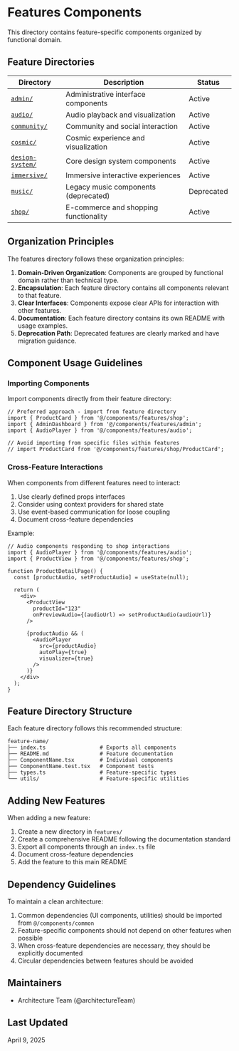 # Features Components

This directory contains feature-specific components organized by functional domain.

## Feature Directories

| Directory | Description | Status |
|-----------|-------------|--------|
| [`admin/`](./admin/) | Administrative interface components | Active |
| [`audio/`](./audio/) | Audio playback and visualization | Active |
| [`community/`](./community/) | Community and social interaction | Active |
| [`cosmic/`](./cosmic/) | Cosmic experience and visualization | Active |
| [`design-system/`](./design-system/) | Core design system components | Active |
| [`immersive/`](./immersive/) | Immersive interactive experiences | Active |
| [`music/`](./music/) | Legacy music components (deprecated) | Deprecated |
| [`shop/`](./shop/) | E-commerce and shopping functionality | Active |

## Organization Principles

The features directory follows these organization principles:

1. **Domain-Driven Organization**: Components are grouped by functional domain rather than technical type.
2. **Encapsulation**: Each feature directory contains all components relevant to that feature.
3. **Clear Interfaces**: Components expose clear APIs for interaction with other features.
4. **Documentation**: Each feature directory contains its own README with usage examples.
5. **Deprecation Path**: Deprecated features are clearly marked and have migration guidance.

## Component Usage Guidelines

### Importing Components

Import components directly from their feature directory:

```tsx
// Preferred approach - import from feature directory
import { ProductCard } from '@/components/features/shop';
import { AdminDashboard } from '@/components/features/admin';
import { AudioPlayer } from '@/components/features/audio';

// Avoid importing from specific files within features
// import ProductCard from '@/components/features/shop/ProductCard';
```

### Cross-Feature Interactions

When components from different features need to interact:

1. Use clearly defined props interfaces
2. Consider using context providers for shared state
3. Use event-based communication for loose coupling
4. Document cross-feature dependencies

Example:

```tsx
// Audio components responding to shop interactions
import { AudioPlayer } from '@/components/features/audio';
import { ProductView } from '@/components/features/shop';

function ProductDetailPage() {
  const [productAudio, setProductAudio] = useState(null);
  
  return (
    <div>
      <ProductView 
        productId="123"
        onPreviewAudio={(audioUrl) => setProductAudio(audioUrl)}
      />
      
      {productAudio && (
        <AudioPlayer 
          src={productAudio}
          autoPlay={true}
          visualizer={true}
        />
      )}
    </div>
  );
}
```

## Feature Directory Structure

Each feature directory follows this recommended structure:

```
feature-name/
├── index.ts                 # Exports all components
├── README.md                # Feature documentation
├── ComponentName.tsx        # Individual components
├── ComponentName.test.tsx   # Component tests
├── types.ts                 # Feature-specific types
└── utils/                   # Feature-specific utilities
```

## Adding New Features

When adding a new feature:

1. Create a new directory in `features/`
2. Create a comprehensive README following the documentation standard
3. Export all components through an `index.ts` file
4. Document cross-feature dependencies
5. Add the feature to this main README

## Dependency Guidelines

To maintain a clean architecture:

1. Common dependencies (UI components, utilities) should be imported from `@/components/common`
2. Feature-specific components should not depend on other features when possible
3. When cross-feature dependencies are necessary, they should be explicitly documented
4. Circular dependencies between features should be avoided

## Maintainers

- Architecture Team (@architectureTeam)

## Last Updated

April 9, 2025
